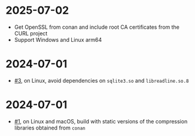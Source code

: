 # 2025-07-02

- Get OpenSSL from conan and include root CA certificates from the CURL project
- Support Windows and Linux arm64

# 2024-07-01

- [#3](https://github.com/mmomtchev/static-portable-python/issues/3), on Linux, avoid dependencies on `sqlite3.so` and `libreadline.so.8`

# 2024-07-01

- [#1](https://github.com/mmomtchev/static-portable-python/pull/1), on Linux and macOS, build with static versions of the compression libraries obtained from `conan`
